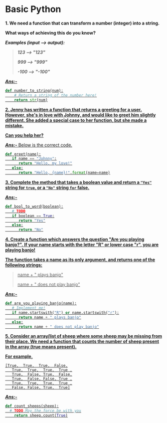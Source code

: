 # Basic Python

**1. We need a function that can transform a number (integer) into a string.**

**What ways of achieving this do you know?**
   
***Examples (input --> output):***

> ***123  --> "123"***
> 
>***999  --> "999"***
> 
>***-100 --> "-100"***


<b><u>*Ans:-*<u></b>

```python
def number_to_string(num):
    # Return a string of the number here!
    return str(num)
```

**2. Jenny has written a function that returns a greeting for a user. However, she's in love with Johnny, and would like to greet him slightly different. She added a special case to her function, but she made a mistake.**

**Can you help her?**

***Ans:-*** Below is the correct code.

```python
def greet(name):
   if name == "Johnny":
      return "Hello, my love!"
   else:
      return "Hello, {name}!".format(name=name)
```

**3. Complete the method that takes a boolean value and return a <code>"Yes"</code> string for <code>true</code>, or a <code>"No"</code> string <code>for</code> false.**

***Ans:-***

`````python
def bool_to_word(boolean):
   # TODO
   if boolean == True:
      return "Yes"
   else:
      return "No"
`````


**4. Create a function which answers the question "Are you playing banjo?".**
**If your name starts with the letter "R" or lower case "r", you are playing banjo!**

**The function takes a name as its only argument, and returns one of the following strings:**

>name + " plays banjo"
>
>name + " does not play banjo"

***Ans:-***

```python
def are_you_playing_banjo(name):
   # Implement me!
   if name.startswith("R") or name.startswith("r"):
      return name + " plays banjo"
   else:
      return name + " does not play banjo"
```

**5. Consider an array/list of sheep where some sheep may be missing from their place. We need a function that counts the number of sheep present in the array (true means present).**

**For example,**

`````
[True,  True,  True,  False,
   True,  True,  True,  True ,
   True,  False, True,  False,
   True,  False, False, True ,
   True,  True,  True,  True ,
   False, False, True,  True]
`````

***Ans:-***

`````python
def count_sheeps(sheep):
  # TODO May the force be with you
    return sheep.count(True)
`````
